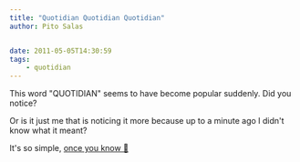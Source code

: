 ```yaml
---
title: "Quotidian Quotidian Quotidian"
author: Pito Salas


date: 2011-05-05T14:30:59
tags:
    - quotidian
---
```




This word "QUOTIDIAN" seems to have become popular suddenly. Did you notice?

Or is it just me that is noticing it more because up to a minute ago I didn't
know what it meant?

It's so simple, [once you know
🙂](<http://dictionary.reference.com/browse/quotidian>)



